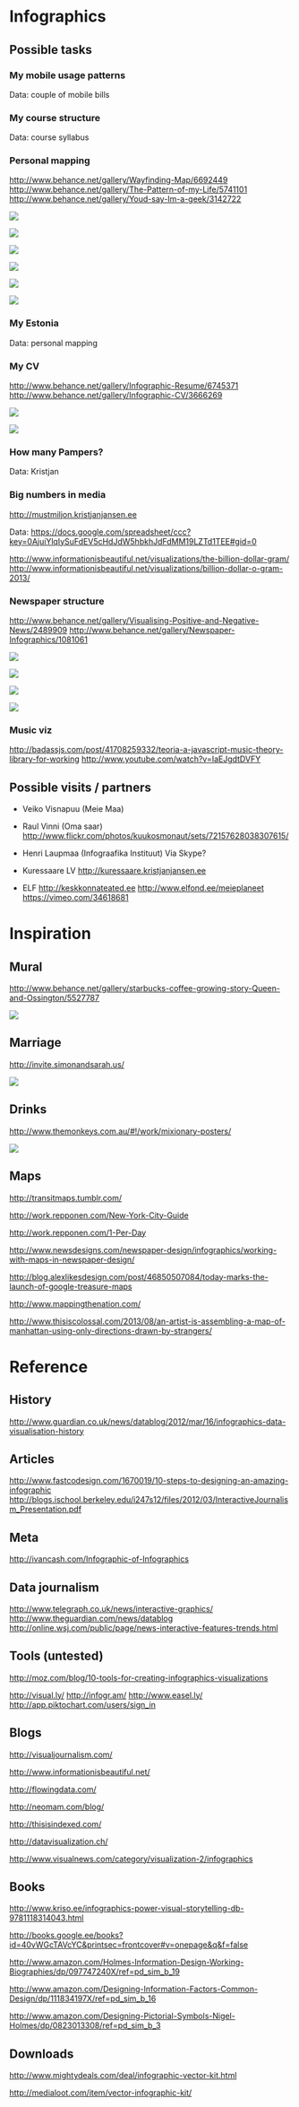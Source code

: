 # Infographics


## Possible tasks


### My mobile usage patterns

Data: couple of mobile bills


### My course structure

Data: course syllabus


### Personal mapping

http://www.behance.net/gallery/Wayfinding-Map/6692449
http://www.behance.net/gallery/The-Pattern-of-my-Life/5741101
http://www.behance.net/gallery/Youd-say-Im-a-geek/3142722


![](http://behance.vo.llnwd.net/profiles11/979716/projects/6692449/871a5c1f2a9da90fca3383738732a438.png)


![](http://behance.vo.llnwd.net/profiles16/970203/projects/5741101/592706a3952eeb467db702430d0535f8.jpg)


![](http://behance.vo.llnwd.net/profiles26/935718/projects/3142722/702e088c2720839a1b190c299666ef37.png)


![](http://behance.vo.llnwd.net/profiles26/935718/projects/3142722/e067838691115149c45dec916edd9219.jpg)


![](http://behance.vo.llnwd.net/profiles26/935718/projects/3142722/d3c443152f1d3b20541958cdf67d960d.jpg)


![](http://behance.vo.llnwd.net/profiles26/935718/projects/3142722/d2e3fa1d4e7de9c07bb8d2666e72e23b.jpg)


### My Estonia

Data: personal mapping


### My CV

http://www.behance.net/gallery/Infographic-Resume/6745371
http://www.behance.net/gallery/Infographic-CV/3666269


![](http://behance.vo.llnwd.net/profiles6/2016217/projects/6745371/fbb6ba098bc9c737f839aaf26745ee2c.jpg)


![](http://behance.vo.llnwd.net/profiles14/664850/projects/3666269/3e22a81e248497a9e10caabb68f777f1.JPG)


### How many Pampers?

Data: Kristjan


### Big numbers in media
  
http://mustmiljon.kristjanjansen.ee

Data: https://docs.google.com/spreadsheet/ccc?key=0AjuiYlqIySuFdEV5cHdJdW5hbkhJdFdMM19LZTd1TEE#gid=0

http://www.informationisbeautiful.net/visualizations/the-billion-dollar-gram/
http://www.informationisbeautiful.net/visualizations/billion-dollar-o-gram-2013/


### Newspaper structure

http://www.behance.net/gallery/Visualising-Positive-and-Negative-News/2489909
http://www.behance.net/gallery/Newspaper-Infographics/1081061


![](http://behance.vo.llnwd.net/profiles23/744837/projects/2489909/dfd26da7f682f5699247cfe9b0c02d5c.jpg)


![](http://behance.vo.llnwd.net/profiles23/744837/projects/2489909/bdb4d8bcddac63f7c5b6bbc07cca6b8c.jpg)


![](http://behance.vo.llnwd.net/profiles23/744837/projects/2489909/ba83232c70148e6fd13971fb1673e442.jpg)


![](http://behance.vo.llnwd.net/profiles15/257283/projects/1081061/df93dbc8b7cee7a5f11282742e5ba831.jpg)


### Music viz

http://badassjs.com/post/41708259332/teoria-a-javascript-music-theory-library-for-working
http://www.youtube.com/watch?v=IaEJgdtDVFY


## Possible visits / partners

* Veiko Visnapuu (Meie Maa)

* Raul Vinni (Oma saar)
  http://www.flickr.com/photos/kuukosmonaut/sets/72157628038307615/

* Henri Laupmaa (Infograafika Instituut) 
  Via Skype?
  
* Kuressaare LV
  http://kuressaare.kristjanjansen.ee

* ELF
  http://keskkonnateated.ee
  http://www.elfond.ee/meieplaneet
  https://vimeo.com/34618681
  


# Inspiration


## Mural

http://www.behance.net/gallery/starbucks-coffee-growing-story-Queen-and-Ossington/5527787


![](http://behance.vo.llnwd.net/profiles17/422289/projects/5527787/9a286a7eccad37f8e6ec223a87888ffa.jpg)


## Marriage

http://invite.simonandsarah.us/


![](http://invite.simonandsarah.us/img/invite_03.jpg)


## Drinks

http://www.themonkeys.com.au/#!/work/mixionary-posters/


![](http://www.themonkeys.com.au/wp-content/uploads/2012/08/IMG_9439-Edit.jpg)


## Maps

http://transitmaps.tumblr.com/

http://work.repponen.com/New-York-City-Guide

http://work.repponen.com/1-Per-Day

http://www.newsdesigns.com/newspaper-design/infographics/working-with-maps-in-newspaper-design/

http://blog.alexlikesdesign.com/post/46850507084/today-marks-the-launch-of-google-treasure-maps

http://www.mappingthenation.com/

http://www.thisiscolossal.com/2013/08/an-artist-is-assembling-a-map-of-manhattan-using-only-directions-drawn-by-strangers/


# Reference


## History

http://www.guardian.co.uk/news/datablog/2012/mar/16/infographics-data-visualisation-history


## Articles

http://www.fastcodesign.com/1670019/10-steps-to-designing-an-amazing-infographic
http://blogs.ischool.berkeley.edu/i247s12/files/2012/03/InteractiveJournalism_Presentation.pdf


## Meta

http://ivancash.com/Infographic-of-Infographics


## Data journalism

http://www.telegraph.co.uk/news/interactive-graphics/
http://www.theguardian.com/news/datablog
http://online.wsj.com/public/page/news-interactive-features-trends.html


## Tools (untested)

http://moz.com/blog/10-tools-for-creating-infographics-visualizations

http://visual.ly/
http://infogr.am/
http://www.easel.ly/
http://app.piktochart.com/users/sign_in


## Blogs

http://visualjournalism.com/

http://www.informationisbeautiful.net/

http://flowingdata.com/

http://neomam.com/blog/

http://thisisindexed.com/

http://datavisualization.ch/

http://www.visualnews.com/category/visualization-2/infographics


## Books

http://www.kriso.ee/infographics-power-visual-storytelling-db-9781118314043.html

http://books.google.ee/books?id=40vWGcTAVcYC&printsec=frontcover#v=onepage&q&f=false

http://www.amazon.com/Holmes-Information-Design-Working-Biographies/dp/097747240X/ref=pd_sim_b_19

http://www.amazon.com/Designing-Information-Factors-Common-Design/dp/111834197X/ref=pd_sim_b_16

http://www.amazon.com/Designing-Pictorial-Symbols-Nigel-Holmes/dp/0823013308/ref=pd_sim_b_3


## Downloads

http://www.mightydeals.com/deal/infographic-vector-kit.html

http://medialoot.com/item/vector-infographic-kit/
